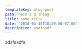 ```yaml
---
templateKey: blog-post
path: here's a thing
title: some title
date: '2018-03-15T10:29:50-07:00'
description: asdfasdf
---
```

adsfasdfa
